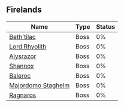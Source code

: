 ## Firelands

| Name | Type | Status |
| --- | --- | --- |
| [Beth'tilac](Beth'tilac) | Boss | 0% |
| [Lord Rhyolith](Lord%20Rhyolith) | Boss | 0% |
| [Alysrazor](Alysrazor) | Boss | 0% |
| [Shannox](Shannox) | Boss | 0% |
| [Baleroc](Baleroc) | Boss | 0% |
| [Majordomo Staghelm](Majordomo%20Staghelm) | Boss | 0% |
| [Ragnaros](Ragnaros) | Boss | 0% |
